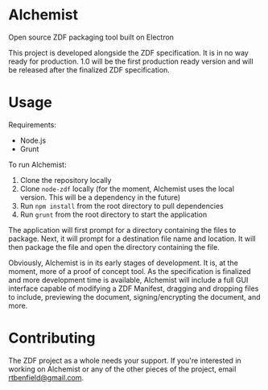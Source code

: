 # Alchemist
Open source ZDF packaging tool built on Electron

This project is developed alongside the ZDF specification. It is in no way ready for production. 1.0 will be the first production ready version and will be released after the finalized ZDF specification.

# Usage
Requirements:
* Node.js
* Grunt

To run Alchemist:

1. Clone the repository locally
1. Clone `node-zdf` locally (for the moment, Alchemist uses the local version. This will be a dependency in the future)
1. Run `npm install` from the root directory to pull dependencies
1. Run `grunt` from the root directory to start the application

The application will first prompt for a directory containing the files to package. Next, it will prompt for a destination file name and location. It will then package the file and open the directory containing the file.

Obviously, Alchemist is in its early stages of development. It is, at the moment, more of a proof of concept tool. As the specification is finalized and more development time is available, Alchemist will include a full GUI interface capable of modifying a ZDF Manifest, dragging and dropping files to include, previewing the document, signing/encrypting the document, and more. 

# Contributing
The ZDF project as a whole needs your support. If you're interested in working on Alchemist or any of the other pieces of the project, email [rtbenfield@gmail.com](mailto:rtbenfield@gmail.com).